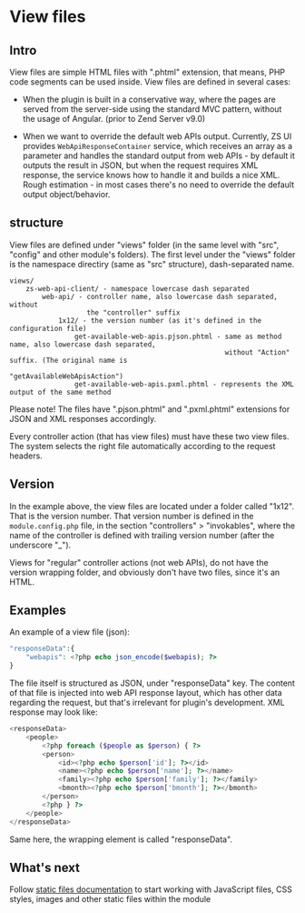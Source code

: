 # View files

## Intro

View files are simple HTML files with ".phtml" extension, that means, PHP code segments can be used inside. View files are defined in several cases:

+ When the plugin is built in a conservative way, where the pages are served from the server-side using the standard MVC pattern, without the usage of Angular. (prior to Zend Server v9.0)

+ When we want to override the default web APIs output. Currently, ZS UI provides ```WebApiResponseContainer``` service, which receives an array as a parameter and handles the standard output from web APIs - by default it outputs the result in JSON, but when the request requires XML response, the service knows how to handle it and builds a nice XML. Rough estimation - in most cases there's no need to override the default output object/behavior.

## structure

View files are defined under "views" folder (in the same level with "src", "config" and other module's folders). The first level under the "views" folder is the namespace directiry (same as "src" structure), dash-separated name.

```
views/
    zs-web-api-client/ - namespace lowercase dash separated
        web-api/ - controller name, also lowercase dash separated, without 
                   the "controller" suffix
            1x12/ - the version number (as it's defined in the configuration file)
                get-available-web-apis.pjson.phtml - same as method name, also lowercase dash separated,
                                                     without "Action" suffix. (The original name is
                                                     "getAvailableWebApisAction")
                get-available-web-apis.pxml.phtml - represents the XML output of the same method
```

Please note! The files have ".pjson.phtml" and ".pxml.phtml" extensions for JSON and XML responses accordingly.

Every controller action (that has view files) must have these two view files. The system selects the right file automatically according to the request headers.

## Version

In the example above, the view files are located under a folder called "1x12". That is the version number. That version number is defined in the ```module.config.php``` file, in the section "controllers" > "invokables", where the name of the controller is defined with trailing version number (after the underscore "_").

Views for "regular" controller actions (not web APIs), do not have the version wrapping folder, and obviously don't have two files, since it's an HTML.


## Examples

An example of a view file (json):

```php
"responseData":{
	"webapis": <?php echo json_encode($webapis); ?>
}
```

The file itself is structured as JSON, under "responseData" key. The content of that file is injected into web API response layout, which has other data regarding the request, but that's irrelevant for plugin's development. XML response may look like:
```php
<responseData>
	<people>
		<?php foreach ($people as $person) { ?>
		<person>
			<id><?php echo $person['id']; ?></id>
			<name><?php echo $person['name']; ?></name>
			<family><?php echo $person['family']; ?></family>
			<bmonth><?php echo $person['bmonth']; ?></bmonth>
		</person>
		<?php } ?>
	</people>
</responseData>
```

Same here, the wrapping element is called "responseData".

## What's next

Follow [static files documentation](static_files.md) to start working with JavaScript files, CSS styles, images and other static files within the module